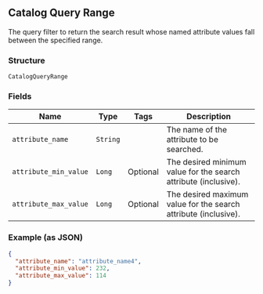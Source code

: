 ## Catalog Query Range

The query filter to return the search result whose named attribute values fall between the specified range.

### Structure

`CatalogQueryRange`

### Fields

| Name | Type | Tags | Description |
|  --- | --- | --- | --- |
| `attribute_name` | `String` |  | The name of the attribute to be searched. |
| `attribute_min_value` | `Long` | Optional | The desired minimum value for the search attribute (inclusive). |
| `attribute_max_value` | `Long` | Optional | The desired maximum value for the search attribute (inclusive). |

### Example (as JSON)

```json
{
  "attribute_name": "attribute_name4",
  "attribute_min_value": 232,
  "attribute_max_value": 114
}
```

